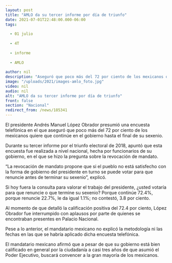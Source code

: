 ```yaml
---
layout: post
title: "AMLO da su tercer informe por día de triunfo"
date: 2021-07-01T22:48:00.000-06:00
tags:
  
  - 01 julio
  
  - 4T
  
  - informe
  
  - AMLO
  
author: nil
description: "Aseguró que poco más del 72 por ciento de los mexicanos quiere que continúe en el gobierno hasta el final de su sexenio."
image: "/uploads/2021/images-amlo_foto.jpg"
video: nil
audio: nil
alt: "AMLO da su tercer informe por día de triunfo"
front: false
section: "Nacional"
redirect_from: /news/185341
---
```


El presidente Andrés Manuel López Obrador presumió una encuesta telefónica en el que aseguró que poco más del 72 por ciento de los mexicanos quiere que continúe en el gobierno hasta el final de su sexenio.

Durante su tercer informe por el triunfo electoral de 2018, apuntó que esta encuesta fue realizada a nivel nacional, hecha por funcionarios de su gobierno, en el que se hizo la pregunta sobre la revocación de mandato.

“La revocación de mandato propone que si el pueblo no está satisfecho con la forma de gobierno del presidente en turno se puede votar para que renuncie antes de terminar su sexenio”, explicó.

Si hoy fuera la consulta para valorar el trabajo del presidente, ¿usted votaría para que renuncie o que termine su sexenio? Porque continúe 72.4%, porque renuncie 22.7%, le da igual 1.1%; no contestó, 3.8 por ciento.

Al momento de que detalló la calificación positiva del 72.4 por ciento, López Obrador fue interrumpido con aplausos por parte de quienes se encontraban presentes en Palacio Nacional.

Pese a lo anterior, el mandatario mexicano no explicó la metodología ni las fechas en las que se habría aplicado dicha encuesta telefónica.

El mandatario mexicano afirmó que a pesar de que su gobierno está bien calificado en general por la ciudadanía a casi tres años de que asumió el Poder Ejecutivo, buscará convencer a la gran mayoría de los mexicanos.